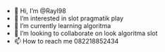 - 👋 Hi, I’m @Rayl98
- 👀 I’m interested in slot pragmatik play
- 🌱 I’m currently learning algoritma
- 💞️ I’m looking to collaborate on look algoritma slot
- 📫 How to reach me 082218852434

<!---
Rayl98/Rayl98 is a ✨ special ✨ repository because its `README.md` (this file) appears on your GitHub profile.
You can click the Preview link to take a look at your changes.
--->
